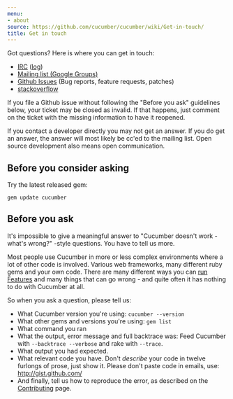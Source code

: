 ```yaml
---
menu:
- about
source: https://github.com/cucumber/cucumber/wiki/Get-in-touch/
title: Get in touch
---
```


Got questions? Here is where you can get in touch:

- [IRC](irc://irc.freenode.net/cucumber) ([log](http://irclogger.com/cucumber/))
- [Mailing list (Google Groups)](https://groups.google.com/group/cukes)
- [Github Issues](https://github.com/cucumber/cucumber/issues/) (Bug reports, feature requests, patches)
- [stackoverflow](https://stackoverflow.com/questions/tagged/cucumber)

If you file a Github issue without following the "Before you ask" guidelines below, your ticket may be closed as invalid. If that happens, just comment on the ticket with the missing information to have it reopened.

If you contact a developer directly you may not get an answer. If you do get an answer, the answer will most likely be cc'ed to the mailing list. Open source development also means open communication.

## Before you consider asking

Try the latest released gem:

```
gem update cucumber
```

## Before you ask

It's impossible to give a meaningful answer to "Cucumber doesn't work - what's wrong?" -style questions. You have to tell us more.

Most people use Cucumber in more or less complex environments where a lot of other code is involved. Various web frameworks, many different ruby gems and your own code. There are many different ways you can [run Features](/cucumber/running-features/) and many things that can go wrong - and quite often it has nothing to do with Cucumber at all.

So when you ask a question, please tell us:

- What Cucumber version you're using: `cucumber --version`
- What other gems and versions you're using: `gem list`
- What command you ran
- What the output, error message and full backtrace was: Feed Cucumber with `--backtrace --verbose` and rake with `--trace`.
- What output you had expected.
- What relevant code you have. Don't *describe* your code in twelve furlongs of prose, just show it. Please don't paste code in emails, use: <http://gist.github.com/>
- And finally, tell us how to reproduce the error, as described on the [Contributing](/about/contributing/) page.
